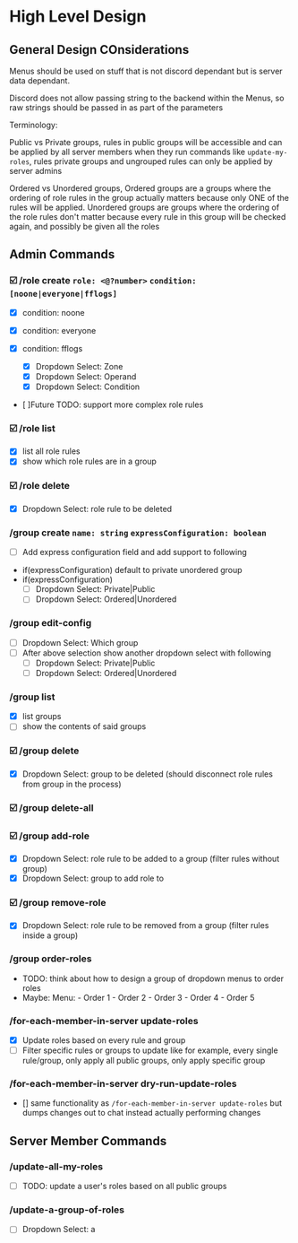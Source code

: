 # High Level Design

## General Design COnsiderations

Menus should be used on stuff that is not discord dependant but is server data dependant.

Discord does not allow passing string to the backend within the Menus, so raw strings should be passed in as part of the parameters

Terminology:

Public vs Private groups, rules in public groups will be accessible and can be applied by all server members when they run commands like `update-my-roles`, rules private groups and ungrouped rules can only be applied by server admins

Ordered vs Unordered groups, Ordered groups are a groups where the ordering of role rules in the group actually matters because only ONE of the rules will be applied. Unordered groups are groups where the ordering of the role rules don't matter because every rule in this group will be checked again, and possibly be given all the roles

## Admin Commands

### ☑️ /role create `role: <@?number>` `condition: [noone|everyone|fflogs]`

-   [x] condition: noone
-   [x] condition: everyone
-   [x] condition: fflogs

    -   [x] Dropdown Select: Zone
    -   [x] Dropdown Select: Operand
    -   [x] Dropdown Select: Condition

-   [ ]Future TODO: support more complex role rules

### ☑️ /role list

-   [x] list all role rules
-   [x] show which role rules are in a group

### ☑️ /role delete

-   [x] Dropdown Select: role rule to be deleted

### /group create `name: string` `expressConfiguration: boolean`

-   [ ] Add express configuration field and add support to following
-   if(expressConfiguration) default to private unordered group
-   if(expressConfiguration)
    -   [ ] Dropdown Select: Private|Public
    -   [ ] Dropdown Select: Ordered|Unordered

### /group edit-config

-   [ ] Dropdown Select: Which group
-   [ ] After above selection show another dropdown select with following
    -   [ ] Dropdown Select: Private|Public
    -   [ ] Dropdown Select: Ordered|Unordered

### /group list

-   [x] list groups
-   [ ] show the contents of said groups

### ☑️ /group delete

-   [x] Dropdown Select: group to be deleted (should disconnect role rules from group in the process)

### ☑️ /group delete-all

### ☑️ /group add-role

-   [x] Dropdown Select: role rule to be added to a group (filter rules without group)
-   [x] Dropdown Select: group to add role to

### ☑️ /group remove-role

-   [x] Dropdown Select: role rule to be removed from a group (filter rules inside a group)

### /group order-roles

-   TODO: think about how to design a group of dropdown menus to order roles
-   Maybe: Menu: - Order 1 - Order 2 - Order 3 - Order 4 - Order 5

### /for-each-member-in-server update-roles

-   [x] Update roles based on every rule and group
-   [ ] Filter specific rules or groups to update like for example, every single rule/group, only apply all public groups, only apply specific group

### /for-each-member-in-server dry-run-update-roles

-   [] same functionality as `/for-each-member-in-server update-roles` but dumps changes out to chat instead actually performing changes

## Server Member Commands

### /update-all-my-roles

-   [ ] TODO: update a user's roles based on all public groups

### /update-a-group-of-roles

-   [ ] Dropdown Select: a
